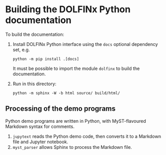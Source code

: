 # Building the DOLFINx Python documentation

To build the documentation:

1. Install DOLFINx Python interface using the ``docs`` optional dependency set, e.g.

       python -m pip install .[docs]

   It must be possible to import the module ``dolfinx`` to build the documentation.

2. Run in this directory:
 
       python -m sphinx -W -b html source/ build/html/

## Processing of the demo programs

Python demo programs are written in Python, with MyST-flavoured Markdown syntax
for comments.

1. `jupytext` reads the Python demo code, then converts it to a Markdown file and
   Jupyter notebook.
2. `myst_parser` allows Sphinx to process the Markdown file.
